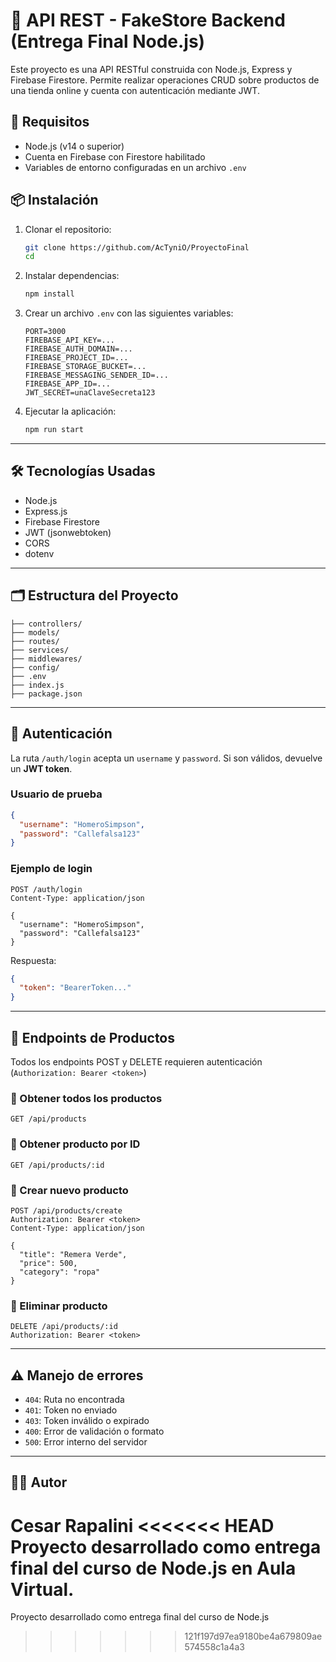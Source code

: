 # 🛒 API REST - FakeStore Backend (Entrega Final Node.js)

Este proyecto es una API RESTful construida con Node.js, Express y Firebase Firestore. Permite realizar operaciones CRUD sobre productos de una tienda online y cuenta con autenticación mediante JWT.

## 🚀 Requisitos

- Node.js (v14 o superior)
- Cuenta en Firebase con Firestore habilitado
- Variables de entorno configuradas en un archivo `.env`

## 📦 Instalación

1. Clonar el repositorio:

   ```bash
   git clone https://github.com/AcTyniO/ProyectoFinal
   cd 
   ```

2. Instalar dependencias:

   ```bash
   npm install
   ```

3. Crear un archivo `.env` con las siguientes variables:

   ```
   PORT=3000
   FIREBASE_API_KEY=...
   FIREBASE_AUTH_DOMAIN=...
   FIREBASE_PROJECT_ID=...
   FIREBASE_STORAGE_BUCKET=...
   FIREBASE_MESSAGING_SENDER_ID=...
   FIREBASE_APP_ID=...
   JWT_SECRET=unaClaveSecreta123
   ```

4. Ejecutar la aplicación:

   ```bash
   npm run start
   ```

---

## 🛠️ Tecnologías Usadas

- Node.js
- Express.js
- Firebase Firestore
- JWT (jsonwebtoken)
- CORS
- dotenv

---

## 🗂️ Estructura del Proyecto

```
├── controllers/
├── models/
├── routes/
├── services/
├── middlewares/
├── config/
├── .env
├── index.js
├── package.json
```

---

## 🔐 Autenticación

La ruta `/auth/login` acepta un `username` y `password`. Si son válidos, devuelve un **JWT token**.

### Usuario de prueba

```json
{
  "username": "HomeroSimpson",
  "password": "Callefalsa123"
}
```

### Ejemplo de login

```http
POST /auth/login
Content-Type: application/json

{
  "username": "HomeroSimpson",
  "password": "Callefalsa123"
}
```

Respuesta:

```json
{
  "token": "BearerToken..."
}
```

---

## 📌 Endpoints de Productos

Todos los endpoints POST y DELETE requieren autenticación (`Authorization: Bearer <token>`)

### 🔹 Obtener todos los productos

```http
GET /api/products
```

### 🔹 Obtener producto por ID

```http
GET /api/products/:id
```

### 🔹 Crear nuevo producto

```http
POST /api/products/create
Authorization: Bearer <token>
Content-Type: application/json

{
  "title": "Remera Verde",
  "price": 500,
  "category": "ropa"
}
```

### 🔹 Eliminar producto

```http
DELETE /api/products/:id
Authorization: Bearer <token>
```

---

## ⚠️ Manejo de errores

- `404`: Ruta no encontrada
- `401`: Token no enviado
- `403`: Token inválido o expirado
- `400`: Error de validación o formato
- `500`: Error interno del servidor

---

## 👨‍💻 Autor
Cesar Rapalini
<<<<<<< HEAD
Proyecto desarrollado como entrega final del curso de Node.js en Aula Virtual.
=======
Proyecto desarrollado como entrega final del curso de Node.js
>>>>>>> 121f197d97ea9180be4a679809ae574558c1a4a3
